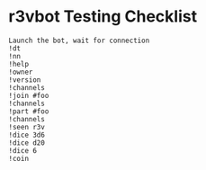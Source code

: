 r3vbot Testing Checklist
========================

	Launch the bot, wait for connection
	!dt
	!nn
	!help
	!owner
	!version
	!channels
	!join #foo  
	!channels
	!part #foo
	!channels
	!seen r3v
	!dice 3d6
	!dice d20
	!dice 6
	!coin
